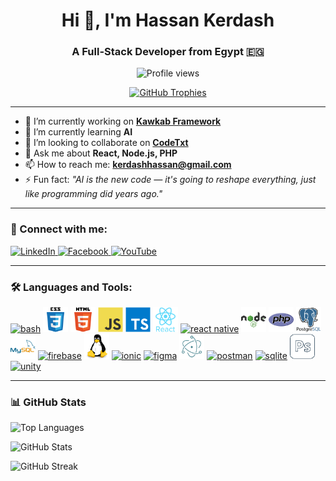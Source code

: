<h1 align="center">Hi 👋, I'm Hassan Kerdash</h1>
<h3 align="center">A Full-Stack Developer from Egypt 🇪🇬</h3>

<p align="center">
  <img src="https://visitor-badge.laobi.icu/badge?page_id=hassanhassankerdash" alt="Profile views" />
</p>

<p align="center">
  <a href="https://github.com/ryo-ma/github-profile-trophy">
    <img src="https://github-profile-trophy.vercel.app/?username=hassanhassankerdash&theme=dracula&margin-w=15&margin-h=15&no-bg=true" alt="GitHub Trophies" />
  </a>
</p>

---

- 🔭 I’m currently working on [**Kawkab Framework**](https://kawkab-docs.vercel.app)
- 🌱 I’m currently learning **AI**
- 👯 I’m looking to collaborate on [**CodeTxt**](https://github.com/HassanHassanKerdash/codetxt)
- 💬 Ask me about **React, Node.js, PHP**
- 📫 How to reach me: **kerdashhassan@gmail.com**
- ⚡ Fun fact: *"AI is the new code — it's going to reshape everything, just like programming did years ago."*

---

### 🔗 Connect with me:
<p align="left">
  <a href="https://linkedin.com/in/hassankerdash/" target="_blank">
    <img src="https://raw.githubusercontent.com/rahuldkjain/github-profile-readme-generator/master/src/images/icons/Social/linked-in-alt.svg" alt="LinkedIn" height="30" width="40" />
  </a>
  <a href="https://fb.com/hassan.kerdash.96780" target="_blank">
    <img src="https://raw.githubusercontent.com/rahuldkjain/github-profile-readme-generator/master/src/images/icons/Social/facebook.svg" alt="Facebook" height="30" width="40" />
  </a>
  <a href="https://www.youtube.com/@hassankerdash" target="_blank">
    <img src="https://raw.githubusercontent.com/rahuldkjain/github-profile-readme-generator/master/src/images/icons/Social/youtube.svg" alt="YouTube" height="30" width="40" />
  </a>
</p>

---

### 🛠️ Languages and Tools:
<p align="left">
  <a href="#"><img src="https://www.vectorlogo.zone/logos/gnu_bash/gnu_bash-icon.svg" alt="bash" width="40" height="40"/></a>
  <a href="#"><img src="https://raw.githubusercontent.com/devicons/devicon/master/icons/css3/css3-original-wordmark.svg" alt="css3" width="40" height="40"/></a>
  <a href="#"><img src="https://raw.githubusercontent.com/devicons/devicon/master/icons/html5/html5-original-wordmark.svg" alt="html5" width="40" height="40"/></a>
  <a href="#"><img src="https://raw.githubusercontent.com/devicons/devicon/master/icons/javascript/javascript-original.svg" alt="js" width="40" height="40"/></a>
  <a href="#"><img src="https://raw.githubusercontent.com/devicons/devicon/master/icons/typescript/typescript-original.svg" alt="ts" width="40" height="40"/></a>
  <a href="#"><img src="https://raw.githubusercontent.com/devicons/devicon/master/icons/react/react-original-wordmark.svg" alt="react" width="40" height="40"/></a>
  <a href="#"><img src="https://reactnative.dev/img/header_logo.svg" alt="react native" width="40" height="40"/></a>
  <a href="#"><img src="https://raw.githubusercontent.com/devicons/devicon/master/icons/nodejs/nodejs-original-wordmark.svg" alt="nodejs" width="40" height="40"/></a>
  <a href="#"><img src="https://raw.githubusercontent.com/devicons/devicon/master/icons/php/php-original.svg" alt="php" width="40" height="40"/></a>
  <a href="#"><img src="https://raw.githubusercontent.com/devicons/devicon/master/icons/postgresql/postgresql-original-wordmark.svg" alt="postgresql" width="40" height="40"/></a>
  <a href="#"><img src="https://raw.githubusercontent.com/devicons/devicon/master/icons/mysql/mysql-original-wordmark.svg" alt="mysql" width="40" height="40"/></a>
  <a href="#"><img src="https://www.vectorlogo.zone/logos/firebase/firebase-icon.svg" alt="firebase" width="40" height="40"/></a>
  <a href="#"><img src="https://raw.githubusercontent.com/devicons/devicon/master/icons/linux/linux-original.svg" alt="linux" width="40" height="40"/></a>
  <a href="#"><img src="https://upload.wikimedia.org/wikipedia/commons/d/d1/Ionic_Logo.svg" alt="ionic" width="40" height="40"/></a>
  <a href="#"><img src="https://www.vectorlogo.zone/logos/figma/figma-icon.svg" alt="figma" width="40" height="40"/></a>
  <a href="#"><img src="https://raw.githubusercontent.com/devicons/devicon/master/icons/electron/electron-original.svg" alt="electron" width="40" height="40"/></a>
  <a href="#"><img src="https://www.vectorlogo.zone/logos/getpostman/getpostman-icon.svg" alt="postman" width="40" height="40"/></a>
  <a href="#"><img src="https://www.vectorlogo.zone/logos/sqlite/sqlite-icon.svg" alt="sqlite" width="40" height="40"/></a>
  <a href="#"><img src="https://raw.githubusercontent.com/devicons/devicon/master/icons/photoshop/photoshop-line.svg" alt="photoshop" width="40" height="40"/></a>
  <a href="#"><img src="https://www.vectorlogo.zone/logos/unity3d/unity3d-icon.svg" alt="unity" width="40" height="40"/></a>
</p>

---

### 📊 GitHub Stats

<p align="left">
  <img src="https://github-readme-stats.vercel.app/api/top-langs?username=hassanhassankerdash&show_icons=true&locale=en&layout=compact" alt="Top Languages" />
</p>

<p align="left">
  <img src="https://github-readme-stats.vercel.app/api?username=hassanhassankerdash&show_icons=true&locale=en" alt="GitHub Stats" />
</p>

<p align="left">
  <img src="https://github-readme-streak-stats.herokuapp.com/?user=hassanhassankerdash" alt="GitHub Streak" />
</p>
